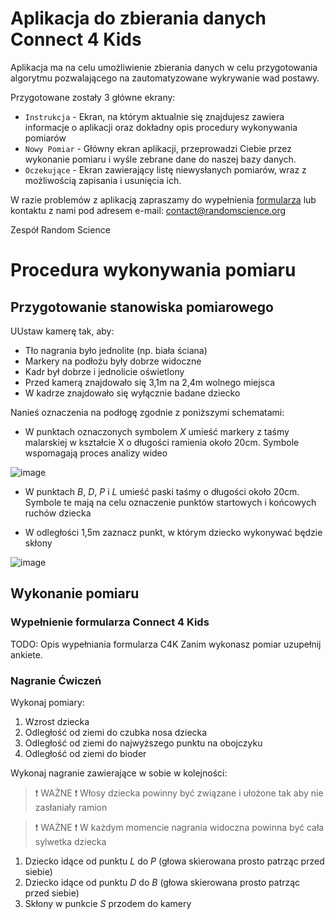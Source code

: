 # Aplikacja do zbierania danych Connect 4 Kids

Aplikacja ma na celu umożliwienie zbierania danych w celu przygotowania algorytmu pozwalającego na zautomatyzowane wykrywanie wad postawy.

Przygotowane zostały 3 główne ekrany:
- `Instrukcja` - Ekran, na którym aktualnie się znajdujesz zawiera informacje o aplikacji oraz dokładny opis procedury wykonywania pomiarów
- `Nowy Pomiar` - Główny ekran aplikacji, przeprowadzi Ciebie przez wykonanie pomiaru i wyśle zebrane dane do naszej bazy danych.
- `Oczekujące` - Ekran zawierający listę niewysłanych pomiarów, wraz z możliwością zapisania i usunięcia ich.


W razie problemów z aplikacją zapraszamy do wypełnienia [formularza](https://forms.gle/2DyxaTooSF3JSwUG7) lub kontaktu z nami pod adresem e-mail: [contact@randomscience.org](mailto:contact@randomscience.org)

Zespół Random Science

# Procedura wykonywania pomiaru

## Przygotowanie stanowiska pomiarowego

UUstaw kamerę tak, aby:
- Tło nagrania było jednolite (np. biała ściana)
- Markery na podłożu były dobrze widoczne
- Kadr był dobrze i jednolicie oświetlony 
- Przed kamerą znajdowało się 3,1m na 2,4m wolnego miejsca
- W kadrze znajdowało się wyłącznie badane dziecko

 
Nanieś oznaczenia na podłogę zgodnie z poniższymi schematami:
- W punktach oznaczonych symbolem *X* umieść markery z taśmy malarskiej w kształcie X o długości ramienia około 20cm. Symbole wspomagają proces analizy wideo
  
![image](resource:assets/setup_plan_simple.png)

- W punktach *B*, *D*, *P* i *L* umieść paski taśmy o długości około 20cm. Symbole te mają na celu oznaczenie punktów startowych i końcowych ruchów dziecka

- W odległości 1,5m zaznacz punkt, w którym dziecko wykonywać będzie skłony

![image](resource:assets/setup_plan_a_b.png)

## Wykonanie pomiaru

### Wypełnienie formularza Connect 4 Kids

TODO: Opis wypełniania formularza C4K
Zanim wykonasz pomiar uzupełnij ankiete.

### Nagranie Ćwiczeń

Wykonaj pomiary:
1. Wzrost dziecka
2. Odległość od ziemi do czubka nosa dziecka
3. Odległość od ziemi do najwyższego punktu na obojczyku
4. Odległość od ziemi do bioder

Wykonaj nagranie zawierające w sobie w kolejności:

> ❗ WAŻNE ❗
> Włosy dziecka powinny być związane i ułożone tak aby nie zasłaniały ramion

> ❗ WAŻNE ❗
> W każdym momencie nagrania widoczna powinna być cała sylwetka dziecka

1. Dziecko idące od punktu *L* do *P* (głowa skierowana prosto patrząc przed siebie)
2. Dziecko idące od punktu *D* do *B* (głowa skierowana prosto patrząc przed siebie)
3. Skłony w punkcie *S* przodem do kamery